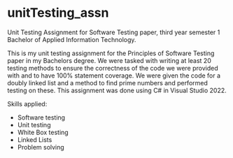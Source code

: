 # unitTesting_assn
Unit Testing Assignment for Software Testing paper, third year semester 1 Bachelor of Applied Information Technology.

This is my unit testing assignment for the Principles of Software Testing paper in my Bachelors degree. We were tasked with writing at least 20 testing methods to ensure the correctness of the code we were provided with and to have 100% statement coverage. We were given the code for a doubly linked list and a method to find prime numbers and performed testing on these. This assignment was done using C# in Visual Studio 2022.

Skills applied:
- Software testing
- Unit testing
- White Box testing
- Linked Lists
- Problem solving
